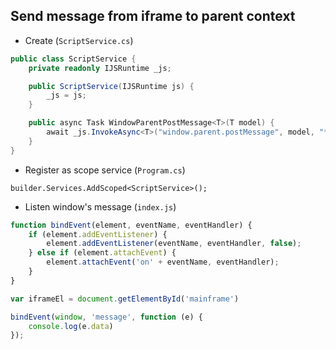 ## Send message from iframe to parent context

- Create (`ScriptService.cs`)

```csharp
public class ScriptService {
    private readonly IJSRuntime _js;

    public ScriptService(IJSRuntime js) {
        _js = js;
    }

    public async Task WindowParentPostMessage<T>(T model) {
        await _js.InvokeAsync<T>("window.parent.postMessage", model, "*");
    }
}
```

- Register as scope service (`Program.cs`)

```
builder.Services.AddScoped<ScriptService>();
```

- Listen window's message (`index.js`)

```javascript
function bindEvent(element, eventName, eventHandler) {
    if (element.addEventListener) {
        element.addEventListener(eventName, eventHandler, false);
    } else if (element.attachEvent) {
        element.attachEvent('on' + eventName, eventHandler);
    }
}

var iframeEl = document.getElementById('mainframe')

bindEvent(window, 'message', function (e) {
    console.log(e.data)
});
```